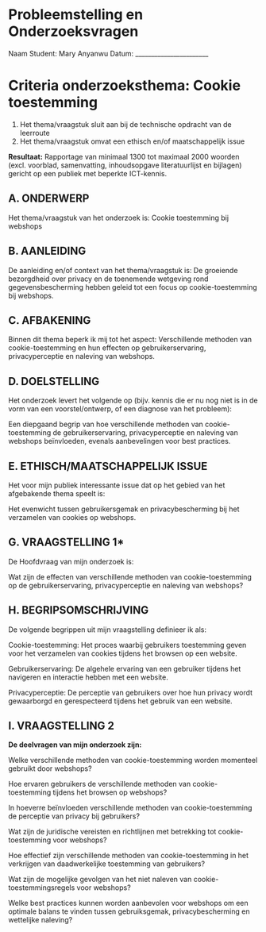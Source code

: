 # Probleemstelling en Onderzoeksvragen

Naam Student: Mary Anyanwu
Datum: _______________________

# Criteria onderzoeksthema: Cookie toestemming

1. Het thema/vraagstuk sluit aan bij de technische opdracht
van de leerroute
2. Het thema/vraagstuk omvat een ethisch en/of maatschappelijk
issue

**Resultaat:** Rapportage van minimaal 1300 tot maximaal 2000 woorden (excl. voorblad, samenvatting, inhoudsopgave literatuurlijst en bijlagen) gericht op een publiek met beperkte ICT-kennis.

## A. ONDERWERP

Het thema/vraagstuk van het onderzoek is: 
Cookie toestemming bij webshops

## B. AANLEIDING

De aanleiding en/of context van het thema/vraagstuk is: De groeiende bezorgdheid over privacy en de toenemende wetgeving rond gegevensbescherming hebben geleid tot een focus op cookie-toestemming bij webshops.

## C. AFBAKENING

Binnen dit thema beperk ik mij tot het aspect:  Verschillende methoden van cookie-toestemming en hun effecten op gebruikerservaring, privacyperceptie en naleving van webshops.

## D. DOELSTELLING

Het onderzoek levert het volgende op (bijv. kennis die er nu nog niet is in de vorm van een voorstel/ontwerp, of een diagnose van het probleem): 

Een diepgaand begrip van hoe verschillende methoden van cookie-toestemming de gebruikerservaring, privacyperceptie en naleving van webshops beïnvloeden, evenals aanbevelingen voor best practices.


## E. ETHISCH/MAATSCHAPPELIJK ISSUE

Het voor mijn publiek interessante issue dat op het gebied van het afgebakende thema speelt is:

Het evenwicht tussen gebruikersgemak en privacybescherming bij het verzamelen van cookies op webshops.

## G. VRAAGSTELLING 1*

De Hoofdvraag van mijn onderzoek is:

Wat zijn de effecten van verschillende methoden van cookie-toestemming op de gebruikerservaring, privacyperceptie en naleving van webshops?


## H. BEGRIPSOMSCHRIJVING

De volgende begrippen uit mijn vraagstelling definieer ik als:

Cookie-toestemming: Het proces waarbij gebruikers toestemming geven voor het verzamelen van cookies tijdens het browsen op een website.

Gebruikerservaring: De algehele ervaring van een gebruiker tijdens het navigeren en interactie hebben met een website.

Privacyperceptie: De perceptie van gebruikers over hoe hun privacy wordt gewaarborgd en gerespecteerd tijdens het gebruik van een website.


## I. VRAAGSTELLING 2

**De deelvragen van mijn onderzoek zijn:**

Welke verschillende methoden van cookie-toestemming worden momenteel gebruikt door webshops?

Hoe ervaren gebruikers de verschillende methoden van cookie-toestemming tijdens het browsen op webshops?

In hoeverre beïnvloeden verschillende methoden van cookie-toestemming de perceptie van privacy bij gebruikers?

Wat zijn de juridische vereisten en richtlijnen met betrekking tot cookie-toestemming voor webshops?

Hoe effectief zijn verschillende methoden van cookie-toestemming in het verkrijgen van daadwerkelijke toestemming van gebruikers?

Wat zijn de mogelijke gevolgen van het niet naleven van cookie-toestemmingsregels voor webshops?

Welke best practices kunnen worden aanbevolen voor webshops om een optimale balans te vinden tussen gebruiksgemak, privacybescherming en wettelijke naleving?